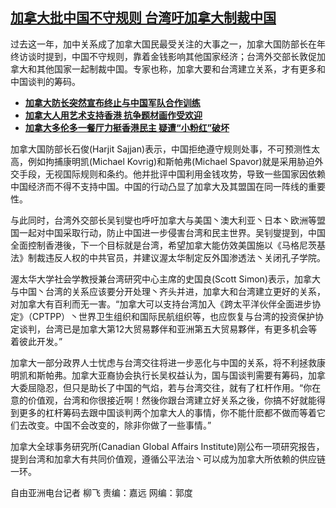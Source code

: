 <!--1608575168000-->
[加拿大批中国不守规则   台湾吁加拿大制裁中国](https://www.rfa.org/mandarin/yataibaodao/junshiwaijiao/lf-12212020132051.html)
------

<p>过去这一年，加中关系成了加拿大国民最受关注的大事之一，加拿大国防部长在年终访谈时提到，中国不守规则，靠着金钱影响其他国家经济；台湾外交部长敦促加拿大和其他国家一起制裁中国。专家也称，加拿大要和台湾建立关系，才有更多和中国谈判的筹码。</p><ul><li><strong><a href="https://www.rfa.org/mandarin/Xinwen/3-12132020102625.html">加拿大防长突然宣布终止与中国军队合作训练</a></strong></li><li><strong><a href="https://www.rfa.org/mandarin/yataibaodao/gangtai/lf-12152020135711.html">加拿大人用艺术支持香港 抗争题材画作受欢迎</a></strong></li><li><strong><a href="https://www.rfa.org/mandarin/yataibaodao/junshiwaijiao/lf-12172020132919.html">加拿大多伦多一餐厅力挺香港民主 疑遭“小粉红”破坏</a></strong></li></ul><p>加拿大国防部长石俊(Harjit Sajjan)表示，中国拒绝遵守规则处事，不可预测性太高，例如拘捕康明凯(Michael Kovrig)和斯帕弗(Michael Spavor)就是采用胁迫外交手段，无视国际规则和条约。他并批评中国利用金钱攻势，导致一些国家因依赖中国经济而不得不支持中国。中国的行动凸显了加拿大及其盟国在同一阵线的重要性。</p><p>与此同时，台湾外交部长吴钊燮也呼吁加拿大与美国丶澳大利亚丶日本丶欧洲等盟国一起对中国采取行动，防止中国进一步侵害台湾和民主世界。吴钊燮提到，中国全面控制香港後，下一个目标就是台湾，希望加拿大能仿效美国施以《马格尼茨基法》制裁违反人权的中共官员，并建议渥太华制定反外国渗透法丶关闭孔子学院。</p><p>渥太华大学社会学教授兼台湾研究中心主席的史国良(Scott Simon)表示，加拿大与中国丶台湾的关系应该要分开处理丶齐头并进，加拿大和台湾建立更好的关系，对加拿大有百利而无一害。“加拿大可以支持台湾加入《跨太平洋伙伴全面进步协定》（CPTPP）丶世界卫生组织和国际民航组织等，也应恢复与台湾的投资保护协定谈判，台湾已是加拿大第12大贸易夥伴和亚洲第五大贸易夥伴，有更多机会等着彼此开发。”</p><p>加拿大一部分政界人士忧虑与台湾交往将进一步恶化与中国的关系，将不利拯救康明凯和斯帕弗。加拿大亚裔协会执行长吴权益认为，国与国谈判需要有筹码，加拿大委屈隐忍，但只是助长了中国的气焰，若与台湾交往，就有了杠杆作用。“你在意的价值观，台湾和你很接近啊！然後你跟台湾建立好关系之後，你搞不好就能得到更多的杠杆筹码去跟中国谈判两个加拿大人的事情，你不能什麽都不做而等着它们去改变。中国不会改变的，除非你做了一些事情。”</p><p>加拿大全球事务研究所(Canadian Global Affairs Institute)刚公布一项研究报告，提到台湾和加拿大有共同价值观，遵循公平法治丶可以成为加拿大所依赖的供应链一环。</p><p>自由亚洲电台记者 柳飞 责编：嘉远 网编：郭度</p>
